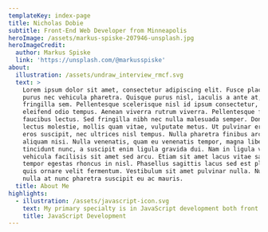 ```yaml
---
templateKey: index-page
title: Nicholas Dobie
subtitle: Front-End Web Developer from Minneapolis
heroImage: /assets/markus-spiske-207946-unsplash.jpg
heroImageCredit:
  author: Markus Spiske
  link: 'https://unsplash.com/@markusspiske'
about:
  illustration: /assets/undraw_interview_rmcf.svg
  text: >
    Lorem ipsum dolor sit amet, consectetur adipiscing elit. Fusce placerat
    purus nec vehicula pharetra. Quisque purus nisl, iaculis a ante at, pretium
    fringilla sem. Pellentesque scelerisque nisl id ipsum consectetur, vitae
    eleifend odio tempus. Aenean viverra rutrum viverra. Pellentesque facilisis
    faucibus lectus. Sed fringilla nibh nec nulla malesuada semper. Donec a
    lectus molestie, mollis quam vitae, vulputate metus. Ut pulvinar eros vitae
    eros suscipit, nec ultrices nisl tempus. Nulla pharetra finibus arcu, et
    aliquam nisi. Nulla venenatis, quam eu venenatis tempor, magna libero
    tincidunt nunc, a suscipit enim ligula gravida dui. Nam in ligula vitae ante
    vehicula facilisis sit amet sed arcu. Etiam sit amet lacus vitae sapien
    tempor egestas rhoncus in nisl. Phasellus sagittis lacus sed est placerat,
    quis ornare velit fermentum. Vestibulum sit amet pulvinar nulla. Nunc in
    nulla at nunc pharetra suscipit eu ac mauris. 
  title: About Me
highlights:
  - illustration: /assets/javascript-icon.svg
    text: My primary specialty is in JavaScript development both front and backend.
    title: JavaScript Development
---
```


